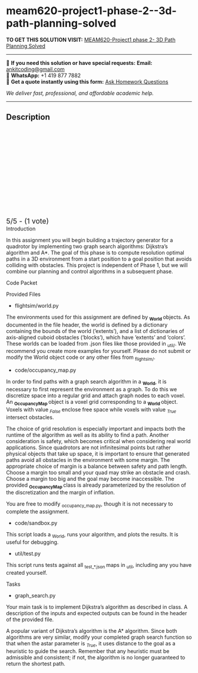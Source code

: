 # meam620-project1-phase-2--3d-path-planning-solved
**TO GET THIS SOLUTION VISIT:** [MEAM620-Project1 phase 2- 3D Path Planning Solved](https://www.ankitcodinghub.com/product/meam620-project-2-3d-path-planning-solved/)


---

📩 **If you need this solution or have special requests:** **Email:** ankitcoding@gmail.com  
📱 **WhatsApp:** +1 419 877 7882  
📄 **Get a quote instantly using this form:** [Ask Homework Questions](https://www.ankitcodinghub.com/services/ask-homework-questions/)

*We deliver fast, professional, and affordable academic help.*

---

<h2>Description</h2>



<div class="kk-star-ratings kksr-auto kksr-align-center kksr-valign-top" data-payload="{&quot;align&quot;:&quot;center&quot;,&quot;id&quot;:&quot;50555&quot;,&quot;slug&quot;:&quot;default&quot;,&quot;valign&quot;:&quot;top&quot;,&quot;ignore&quot;:&quot;&quot;,&quot;reference&quot;:&quot;auto&quot;,&quot;class&quot;:&quot;&quot;,&quot;count&quot;:&quot;1&quot;,&quot;legendonly&quot;:&quot;&quot;,&quot;readonly&quot;:&quot;&quot;,&quot;score&quot;:&quot;5&quot;,&quot;starsonly&quot;:&quot;&quot;,&quot;best&quot;:&quot;5&quot;,&quot;gap&quot;:&quot;4&quot;,&quot;greet&quot;:&quot;Rate this product&quot;,&quot;legend&quot;:&quot;5\/5 - (1 vote)&quot;,&quot;size&quot;:&quot;24&quot;,&quot;title&quot;:&quot;MEAM620-Project1 phase  2- 3D Path Planning Solved&quot;,&quot;width&quot;:&quot;138&quot;,&quot;_legend&quot;:&quot;{score}\/{best} - ({count} {votes})&quot;,&quot;font_factor&quot;:&quot;1.25&quot;}">

<div class="kksr-stars">

<div class="kksr-stars-inactive">
            <div class="kksr-star" data-star="1" style="padding-right: 4px">


<div class="kksr-icon" style="width: 24px; height: 24px;"></div>
        </div>
            <div class="kksr-star" data-star="2" style="padding-right: 4px">


<div class="kksr-icon" style="width: 24px; height: 24px;"></div>
        </div>
            <div class="kksr-star" data-star="3" style="padding-right: 4px">


<div class="kksr-icon" style="width: 24px; height: 24px;"></div>
        </div>
            <div class="kksr-star" data-star="4" style="padding-right: 4px">


<div class="kksr-icon" style="width: 24px; height: 24px;"></div>
        </div>
            <div class="kksr-star" data-star="5" style="padding-right: 4px">


<div class="kksr-icon" style="width: 24px; height: 24px;"></div>
        </div>
    </div>

<div class="kksr-stars-active" style="width: 138px;">
            <div class="kksr-star" style="padding-right: 4px">


<div class="kksr-icon" style="width: 24px; height: 24px;"></div>
        </div>
            <div class="kksr-star" style="padding-right: 4px">


<div class="kksr-icon" style="width: 24px; height: 24px;"></div>
        </div>
            <div class="kksr-star" style="padding-right: 4px">


<div class="kksr-icon" style="width: 24px; height: 24px;"></div>
        </div>
            <div class="kksr-star" style="padding-right: 4px">


<div class="kksr-icon" style="width: 24px; height: 24px;"></div>
        </div>
            <div class="kksr-star" style="padding-right: 4px">


<div class="kksr-icon" style="width: 24px; height: 24px;"></div>
        </div>
    </div>
</div>


<div class="kksr-legend" style="font-size: 19.2px;">
            5/5 - (1 vote)    </div>
    </div>
Introduction

In this assignment you will begin building a trajectory generator for a quadrotor by implementing two graph search algorithms: Dijkstra’s algorithm and A*. The goal of this phase is to compute resolution optimal paths in a 3D environment from a start position to a goal position that avoids colliding with obstacles. This project is independent of Phase 1, but we will combine our planning and control algorithms in a subsequent phase.

Code Packet

Provided Files

<ul>
<li>flightsim/world.py</li>
</ul>
The environments used for this assignment are defined by <strong><sub>World </sub></strong>objects. As documented in the file header, the world is defined by a dictionary containing the bounds of the world (’extents’), and a list of dictionaries of axis-aligned cuboid obstacles (’blocks’), which have ’extents’ and ’colors’. These worlds can be loaded from .json files like those provided in <sub>util/</sub>. We recommend you create more examples for yourself. Please do not submit or modify the World object code or any other files from <sub>flightsim/</sub>.

<ul>
<li>code/occupancy_map.py</li>
</ul>
In order to find paths with a graph search algorithm in a <strong><sub>World</sub></strong>, it is necessary to first represent the environment as a graph. To do this we discretize space into a regular grid and attach graph nodes to each voxel. An <strong><sub>OccupancyMap </sub></strong>object is a voxel grid corresponding to a <strong><sub>World </sub></strong>object. Voxels with value <em><sub>False </sub></em>enclose free space while voxels with value <em><sub>True </sub></em>intersect obstacles.

The choice of grid resolution is especially important and impacts both the runtime of the algorithm as well as its ability to find a path. Another consideration is safety, which becomes critical when considering real world applications. Since quadrotors are not infinitesimal points but rather physical objects that take up space, it is important to ensure that generated paths avoid all obstacles in the environment with some margin. The appropriate choice of margin is a balance between safety and path length. Choose a margin too small and your quad may strike an obstacle and crash. Choose a margin too big and the goal may become inaccessible. The provided <strong><sub>OccupancyMap </sub></strong>class is already parameterized by the resolution of the discretization and the margin of inflation.

You are free to modify <sub>occupancy_map.py</sub>, though it is not necessary to complete the assignment.

<ul>
<li>code/sandbox.py</li>
</ul>
This script loads a <sub>World</sub>, runs your algorithm, and plots the results. It is useful for debugging.

<ul>
<li>util/test.py</li>
</ul>
This script runs tests against all <sub>test_*.json </sub>maps in <sub>util</sub>, including any you have created yourself.

Tasks

<ul>
<li>graph_search.py</li>
</ul>
Your main task is to implement Dijkstra’s algorithm as described in class. A description of the inputs and expected outputs can be found in the header of the provided file.

A popular variant of Dijkstra’s algorithm is the A* algorithm. Since both algorithms are very similar, modify your completed graph search function so that when the astar parameter is <em><sub>True</sub></em>, it uses distance to the goal as a heuristic to guide the search. Remember that any heuristic must be admissible and consistent; if not, the algorithm is no longer guaranteed to return the shortest path.

&nbsp;
